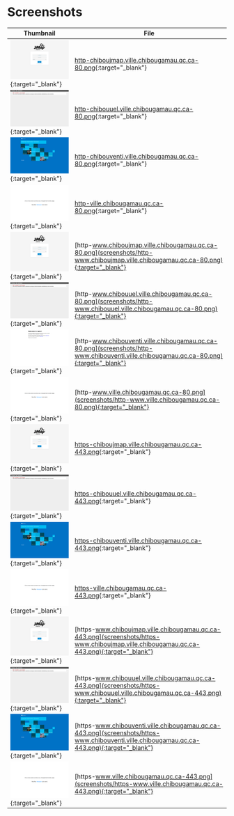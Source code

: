 # Screenshots
| Thumbnail | File |
| --- | --- |
| [![Thumbnail](thumbnails/http-chiboujmap.ville.chibougamau.qc.ca-80.png)](screenshots/http-chiboujmap.ville.chibougamau.qc.ca-80.png){:target="_blank"} | [http-chiboujmap.ville.chibougamau.qc.ca-80.png](screenshots/http-chiboujmap.ville.chibougamau.qc.ca-80.png){:target="_blank"} |
| [![Thumbnail](thumbnails/http-chibouuel.ville.chibougamau.qc.ca-80.png)](screenshots/http-chibouuel.ville.chibougamau.qc.ca-80.png){:target="_blank"} | [http-chibouuel.ville.chibougamau.qc.ca-80.png](screenshots/http-chibouuel.ville.chibougamau.qc.ca-80.png){:target="_blank"} |
| [![Thumbnail](thumbnails/http-chibouventi.ville.chibougamau.qc.ca-80.png)](screenshots/http-chibouventi.ville.chibougamau.qc.ca-80.png){:target="_blank"} | [http-chibouventi.ville.chibougamau.qc.ca-80.png](screenshots/http-chibouventi.ville.chibougamau.qc.ca-80.png){:target="_blank"} |
| [![Thumbnail](thumbnails/http-ville.chibougamau.qc.ca-80.png)](screenshots/http-ville.chibougamau.qc.ca-80.png){:target="_blank"} | [http-ville.chibougamau.qc.ca-80.png](screenshots/http-ville.chibougamau.qc.ca-80.png){:target="_blank"} |
| [![Thumbnail](thumbnails/http-www.chiboujmap.ville.chibougamau.qc.ca-80.png)](screenshots/http-www.chiboujmap.ville.chibougamau.qc.ca-80.png){:target="_blank"} | [http-www.chiboujmap.ville.chibougamau.qc.ca-80.png](screenshots/http-www.chiboujmap.ville.chibougamau.qc.ca-80.png){:target="_blank"} |
| [![Thumbnail](thumbnails/http-www.chibouuel.ville.chibougamau.qc.ca-80.png)](screenshots/http-www.chibouuel.ville.chibougamau.qc.ca-80.png){:target="_blank"} | [http-www.chibouuel.ville.chibougamau.qc.ca-80.png](screenshots/http-www.chibouuel.ville.chibougamau.qc.ca-80.png){:target="_blank"} |
| [![Thumbnail](thumbnails/http-www.chibouventi.ville.chibougamau.qc.ca-80.png)](screenshots/http-www.chibouventi.ville.chibougamau.qc.ca-80.png){:target="_blank"} | [http-www.chibouventi.ville.chibougamau.qc.ca-80.png](screenshots/http-www.chibouventi.ville.chibougamau.qc.ca-80.png){:target="_blank"} |
| [![Thumbnail](thumbnails/http-www.ville.chibougamau.qc.ca-80.png)](screenshots/http-www.ville.chibougamau.qc.ca-80.png){:target="_blank"} | [http-www.ville.chibougamau.qc.ca-80.png](screenshots/http-www.ville.chibougamau.qc.ca-80.png){:target="_blank"} |
| [![Thumbnail](thumbnails/https-chiboujmap.ville.chibougamau.qc.ca-443.png)](screenshots/https-chiboujmap.ville.chibougamau.qc.ca-443.png){:target="_blank"} | [https-chiboujmap.ville.chibougamau.qc.ca-443.png](screenshots/https-chiboujmap.ville.chibougamau.qc.ca-443.png){:target="_blank"} |
| [![Thumbnail](thumbnails/https-chibouuel.ville.chibougamau.qc.ca-443.png)](screenshots/https-chibouuel.ville.chibougamau.qc.ca-443.png){:target="_blank"} | [https-chibouuel.ville.chibougamau.qc.ca-443.png](screenshots/https-chibouuel.ville.chibougamau.qc.ca-443.png){:target="_blank"} |
| [![Thumbnail](thumbnails/https-chibouventi.ville.chibougamau.qc.ca-443.png)](screenshots/https-chibouventi.ville.chibougamau.qc.ca-443.png){:target="_blank"} | [https-chibouventi.ville.chibougamau.qc.ca-443.png](screenshots/https-chibouventi.ville.chibougamau.qc.ca-443.png){:target="_blank"} |
| [![Thumbnail](thumbnails/https-ville.chibougamau.qc.ca-443.png)](screenshots/https-ville.chibougamau.qc.ca-443.png){:target="_blank"} | [https-ville.chibougamau.qc.ca-443.png](screenshots/https-ville.chibougamau.qc.ca-443.png){:target="_blank"} |
| [![Thumbnail](thumbnails/https-www.chiboujmap.ville.chibougamau.qc.ca-443.png)](screenshots/https-www.chiboujmap.ville.chibougamau.qc.ca-443.png){:target="_blank"} | [https-www.chiboujmap.ville.chibougamau.qc.ca-443.png](screenshots/https-www.chiboujmap.ville.chibougamau.qc.ca-443.png){:target="_blank"} |
| [![Thumbnail](thumbnails/https-www.chibouuel.ville.chibougamau.qc.ca-443.png)](screenshots/https-www.chibouuel.ville.chibougamau.qc.ca-443.png){:target="_blank"} | [https-www.chibouuel.ville.chibougamau.qc.ca-443.png](screenshots/https-www.chibouuel.ville.chibougamau.qc.ca-443.png){:target="_blank"} |
| [![Thumbnail](thumbnails/https-www.chibouventi.ville.chibougamau.qc.ca-443.png)](screenshots/https-www.chibouventi.ville.chibougamau.qc.ca-443.png){:target="_blank"} | [https-www.chibouventi.ville.chibougamau.qc.ca-443.png](screenshots/https-www.chibouventi.ville.chibougamau.qc.ca-443.png){:target="_blank"} |
| [![Thumbnail](thumbnails/https-www.ville.chibougamau.qc.ca-443.png)](screenshots/https-www.ville.chibougamau.qc.ca-443.png){:target="_blank"} | [https-www.ville.chibougamau.qc.ca-443.png](screenshots/https-www.ville.chibougamau.qc.ca-443.png){:target="_blank"} |
